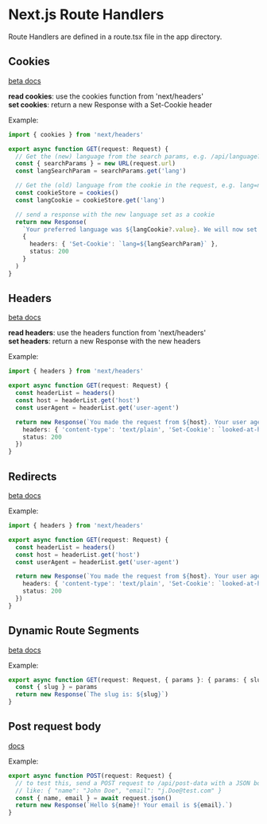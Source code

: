 # Next.js Route Handlers

Route Handlers are defined in a route.tsx file in the app directory.

## Cookies

[beta docs](https://beta.nextjs.org/docs/routing/route-handlers#cookies)

**read cookies**: use the cookies function from 'next/headers'  
**set cookies**: return a new Response with a Set-Cookie header

Example:

```ts
import { cookies } from 'next/headers'

export async function GET(request: Request) {
  // Get the (new) language from the search params, e.g. /api/language?lang=ned
  const { searchParams } = new URL(request.url)
  const langSearchParam = searchParams.get('lang')

  // Get the (old) language from the cookie in the request, e.g. lang=ned
  const cookieStore = cookies()
  const langCookie = cookieStore.get('lang')

  // send a response with the new language set as a cookie
  return new Response(
    `Your preferred language was ${langCookie?.value}. We will now set it to ${langSearchParam}.`,
    {
      headers: { 'Set-Cookie': `lang=${langSearchParam}` },
      status: 200
    }
  )
}
```

## Headers

[beta docs](https://beta.nextjs.org/docs/routing/route-handlers#headers)

**read headers**: use the headers function from 'next/headers'  
**set headers**: return a new Response with the new headers

Example:

```ts
import { headers } from 'next/headers'

export async function GET(request: Request) {
  const headerList = headers()
  const host = headerList.get('host')
  const userAgent = headerList.get('user-agent')

  return new Response(`You made the request from ${host}. Your user agent is ${userAgent}.`, {
    headers: { 'content-type': 'text/plain', 'Set-Cookie': `looked-at-headers=true` },
    status: 200
  })
}
```

## Redirects

[beta docs](https://beta.nextjs.org/docs/routing/route-handlers#redirects)

Example:

```ts
import { headers } from 'next/headers'

export async function GET(request: Request) {
  const headerList = headers()
  const host = headerList.get('host')
  const userAgent = headerList.get('user-agent')

  return new Response(`You made the request from ${host}. Your user agent is ${userAgent}.`, {
    headers: { 'content-type': 'text/plain', 'Set-Cookie': `looked-at-headers=true` },
    status: 200
  })
}
```

## Dynamic Route Segments

[beta docs](https://beta.nextjs.org/docs/routing/route-handlers#dynamic-route-segments)

Example:

```ts
export async function GET(request: Request, { params }: { params: { slug: string } }) {
  const { slug } = params
  return new Response(`The slug is: ${slug}`)
}
```

## Post request body

[docs](https://developer.mozilla.org/en-US/docs/Web/API/Request/json)

Example:

```ts
export async function POST(request: Request) {
  // to test this, send a POST request to /api/post-data with a JSON body 
  // like: { "name": "John Doe", "email": "j.Doe@test.com" }
  const { name, email } = await request.json()
  return new Response(`Hello ${name}! Your email is ${email}.`)
}
```
